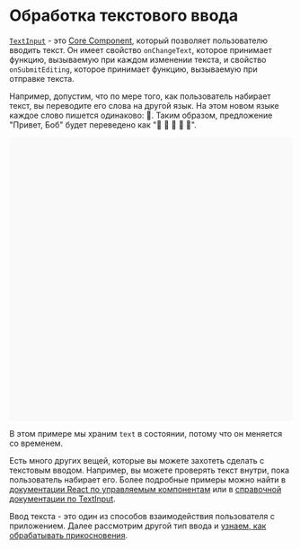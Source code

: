 # Обработка текстового ввода

[`TextInput`](textinput.md#content) - это [Core Component](intro-react-native-components.md), который позволяет пользователю вводить текст. Он имеет свойство `onChangeText`, которое принимает функцию, вызываемую при каждом изменении текста, и свойство `onSubmitEditing`, которое принимает функцию, вызываемую при отправке текста.

Например, допустим, что по мере того, как пользователь набирает текст, вы переводите его слова на другой язык. На этом новом языке каждое слово пишется одинаково: 🍕. Таким образом, предложение "Привет, Боб" будет переведено как "🍕 🍕 🍕 🍕 🍕".

<div data-snack-id="@bndby/handling-text-input" data-snack-platform="web" data-snack-preview="true" data-snack-theme="light" style="overflow:hidden;background:#F9F9F9;border:1px solid var(--color-border);border-radius:4px;height:505px;width:100%"></div>

В этом примере мы храним `text` в состоянии, потому что он меняется со временем.

Есть много других вещей, которые вы можете захотеть сделать с текстовым вводом. Например, вы можете проверять текст внутри, пока пользователь набирает его. Более подробные примеры можно найти в [документации React по управляемым компонентам](https://reactjs.org/docs/forms.html#controlled-components) или в [справочной документации по TextInput](textinput.md).

Ввод текста - это один из способов взаимодействия пользователя с приложением. Далее рассмотрим другой тип ввода и [узнаем, как обрабатывать прикосновения](handling-touches.md).

<!-- 0001.part.md -->
